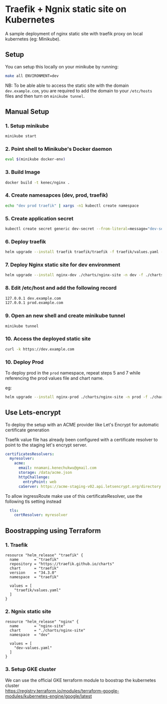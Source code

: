 # Traefik + Ngnix static site on Kubernetes

A sample deployment of nginx static site with traefik proxy on local kubernetes (eg: Minikube).


## Setup
You can setup this locally on your minikube by running:
```sh
make all ENVIRONMENT=dev
```

NB: To be able able to access the static site with the domain `dev.example.com`, you are required to add the domain to your `/etc/hosts` files and then turn on `minikube tunnel`. 

## Manual Setup

### 1. Setup minikube
```sh
minikube start
```

### 2. Point shell to Minikube's Docker daemon
```sh
eval $(minikube docker-env)
```

### 3. Build Image

```sh
docker build -t kenec/nginx .
```

### 4. Create namesapces (dev, prod, traefik)
```sh
echo "dev prod traefik" | xargs -n1 kubectl create namespace
```

### 5. Create application secret
```sh
kubectl create secret generic dev-secret --from-literal=message="dev-secret" -n dev
```

### 6. Deploy traefik
```sh
helm upgrade --install traefik traefik/traefik -f traefik/values.yaml --namespace traefik
```

### 7. Deploy Nginx static site for dev environment
```sh
helm upgrade --install nginx-dev ./charts/nginx-site -n dev -f ./charts/nginx-site/dev-values.yaml
```

### 8. Edit /etc/host and add the following record
```sh
127.0.0.1 dev.example.com
127.0.0.1 prod.example.com
```

### 9. Open an new shell and create minikube tunnel
```sh
minikube tunnel
```

### 10. Access the deployed static site
```sh
curl -k https://dev.example.com
```

### 10. Deploy Prod  
To deploy prod in the `prod` namespace, repeat steps 5 and 7 while referencing the prod values file and chart name.

eg:

```sh
helm upgrade --install nginx-prod ./charts/nginx-site -n prod -f ./charts/nginx-site/prod-values.yaml
```


## Use Lets-encrypt

To deploy the setup with an ACME provider like Let's Encrypt for automatic certificate generation



Traefik value file has already been configured with a certificate resolver to point to the staging let's encrypt server.

```yaml
certificatesResolvers:
  myresolver:
    acme:
      email: nnamani.kenechukwu@gmail.com
      storage: /data/acme.json
      httpChallenge:
        entryPoint: web
      caServer: https://acme-staging-v02.api.letsencrypt.org/directory
```

To allow ingressRoute make use of this certificateResolver, use the following tls setting instead

```yaml
  tls:
    certResolver: myresolver
```

## Boostrapping using Terraform

### 1. Traefik 

```hcl
resource "helm_release" "traefik" {
  name       = "traefik"
  repository = "https://traefik.github.io/charts"
  chart      = "traefik"
  version    = "34.3.0"
  namespace  = "traefik"

  values = [
    "traefik/values.yaml"
  ]
}
```

### 2. Ngnix static site


```hcl
resource "helm_release" "nginx" {
  name       = "nginx-site"
  chart      = "./charts/nginx-site"
  namespace  = "dev"

  values = [
    "dev-values.yaml"
  ]
}
```

### 3. Setup GKE cluster

We can use the official GKE terraform module to boostrap the kubernetes cluster  
https://registry.terraform.io/modules/terraform-google-modules/kubernetes-engine/google/latest
